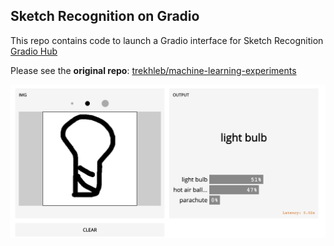 ## Sketch Recognition on Gradio
This repo contains code to launch a Gradio interface for Sketch Recognition [Gradio Hub](https://hub.gradio.app)

Please see the **original repo**: [trekhleb/machine-learning-experiments](https://github.com/trekhleb/machine-learning-experiments)
<p align="center">
<img src="https://github.com/gradio-app/machine-learning-experiments/blob/master/lightbulb.png?raw=true"/>
</p>
